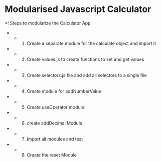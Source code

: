 # Modularised Javascript Calculator

 *! Steps to modularize the Calculator App
 * * 1. Create a separate module for the calculate object and import it
 * * 2. Create values.js to create functions to set and get values
 * * 3. Create selectors.js file and add all selectors to a single file
 * * 4. Create module for addNumberValue
 * * 5. Create useOperator module
 * * 6. create addDecimal Module
 * * 7. Import all modules and test
 * * 8. Create the reset Module
 